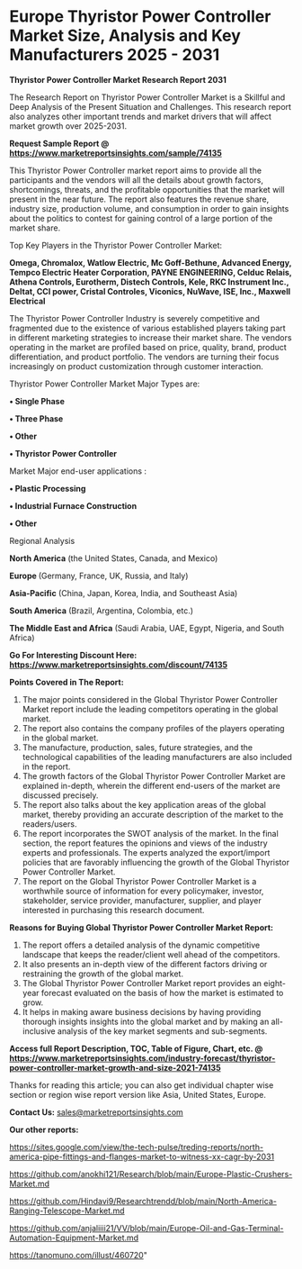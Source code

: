 # Europe Thyristor Power Controller Market Size, Analysis and Key Manufacturers 2025 - 2031

<strong>Thyristor Power Controller Market Research Report 2031</strong>

The Research Report on Thyristor Power Controller Market is a Skillful and Deep Analysis of the Present Situation and Challenges. This research report also analyzes other important trends and market drivers that will affect market growth over 2025-2031.

<strong>Request Sample Report @ <a href=https://www.marketreportsinsights.com/sample/74135>https://www.marketreportsinsights.com/sample/74135</a></strong>

This Thyristor Power Controller market report aims to provide all the participants and the vendors will all the details about growth factors, shortcomings, threats, and the profitable opportunities that the market will present in the near future. The report also features the revenue share, industry size, production volume, and consumption in order to gain insights about the politics to contest for gaining control of a large portion of the market share.

Top Key Players in the Thyristor Power Controller Market:

<strong>Omega, Chromalox, Watlow Electric, Mc Goff-Bethune, Advanced Energy, Tempco Electric Heater Corporation, PAYNE ENGINEERING, Celduc Relais, Athena Controls, Eurotherm, Distech Controls, Kele, RKC Instrument Inc., Deltat, CCI power, Cristal Controles, Viconics, NuWave, ISE, Inc., Maxwell Electrical</strong>

The Thyristor Power Controller Industry is severely competitive and fragmented due to the existence of various established players taking part in different marketing strategies to increase their market share. The vendors operating in the market are profiled based on price, quality, brand, product differentiation, and product portfolio. The vendors are turning their focus increasingly on product customization through customer interaction.

Thyristor Power Controller Market Major Types are:

<strong>• Single Phase

• Three Phase

• Other

• Thyristor Power Controller</strong>

Market Major end-user applications :

<strong>• Plastic Processing

• Industrial Furnace Construction

• Other</strong>

Regional Analysis

</u><strong><b>North America</b></strong> (the United States, Canada, and Mexico)

<strong><b>Europe </b></strong>(Germany, France, UK, Russia, and Italy)

<strong><b>Asia-Pacific</b></strong> (China, Japan, Korea, India, and Southeast Asia)

<strong><b>South America</b></strong> (Brazil, Argentina, Colombia, etc.)

<strong><b>The Middle East and Africa</b></strong> (Saudi Arabia, UAE, Egypt, Nigeria, and South Africa)

<strong>Go For Interesting Discount Here: <a href=https://www.marketreportsinsights.com/discount/74135>https://www.marketreportsinsights.com/discount/74135</a></strong>

<strong>Points Covered in The Report:</strong>
<ol>
  <li>The major points considered in the Global Thyristor Power Controller Market report include the leading competitors operating in the global market.</li>
  <li>The report also contains the company profiles of the players operating in the global market.</li>
  <li>The manufacture, production, sales, future strategies, and the technological capabilities of the leading manufacturers are also included in the report.</li>
  <li>The growth factors of the Global Thyristor Power Controller Market are explained in-depth, wherein the different end-users of the market are discussed precisely.</li>
  <li>The report also talks about the key application areas of the global market, thereby providing an accurate description of the market to the readers/users.</li>
  <li>The report incorporates the SWOT analysis of the market. In the final section, the report features the opinions and views of the industry experts and professionals. The experts analyzed the export/import policies that are favorably influencing the growth of the Global Thyristor Power Controller Market.</li>
  <li>The report on the Global Thyristor Power Controller Market is a worthwhile source of information for every policymaker, investor, stakeholder, service provider, manufacturer, supplier, and player interested in purchasing this research document.</li>
</ol>
<strong>Reasons for Buying Global Thyristor Power Controller Market Report:</strong>

<ol>
  <li>The report offers a detailed analysis of the dynamic competitive landscape that keeps the reader/client well ahead of the competitors.</li>
  <li>It also presents an in-depth view of the different factors driving or restraining the growth of the global market.</li>
  <li>The Global Thyristor Power Controller Market report provides an eight-year forecast evaluated on the basis of how the market is estimated to grow.</li>
  <li>It helps in making aware business decisions by having providing thorough insights insights into the global market and by making an all-inclusive analysis of the key market segments and sub-segments.</li>
</ol>
<strong>Access full Report Description, TOC, Table of Figure, Chart, etc. @ <a href=https://www.marketreportsinsights.com/industry-forecast/thyristor-power-controller-market-growth-and-size-2021-74135>https://www.marketreportsinsights.com/industry-forecast/thyristor-power-controller-market-growth-and-size-2021-74135</a></strong>


Thanks for reading this article; you can also get individual chapter wise section or region wise report version like Asia, United States, Europe.

<strong>Contact Us:</strong>
sales@marketreportsinsights.com

<strong>Our other reports:</strong>

<a href=https://sites.google.com/view/the-tech-pulse/treding-reports/north-america-pipe-fittings-and-flanges-market-to-witness-xx-cagr-by-2031>https://sites.google.com/view/the-tech-pulse/treding-reports/north-america-pipe-fittings-and-flanges-market-to-witness-xx-cagr-by-2031</a>

<a href=https://github.com/anokhi121/Research/blob/main/Europe-Plastic-Crushers-Market.md>https://github.com/anokhi121/Research/blob/main/Europe-Plastic-Crushers-Market.md</a>

<a href=https://github.com/Hindavi9/Researchtrendd/blob/main/North-America-Ranging-Telescope-Market.md>https://github.com/Hindavi9/Researchtrendd/blob/main/North-America-Ranging-Telescope-Market.md</a>

<a href=https://github.com/anjaliiii21/VV/blob/main/Europe-Oil-and-Gas-Terminal-Automation-Equipment-Market.md>https://github.com/anjaliiii21/VV/blob/main/Europe-Oil-and-Gas-Terminal-Automation-Equipment-Market.md</a>

<a href=https://tanomuno.com/illust/460720>https://tanomuno.com/illust/460720</a>"
